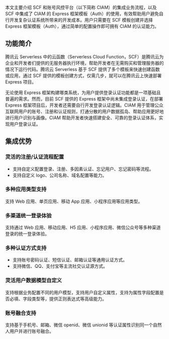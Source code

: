 本文主要介绍 SCF 和账号风控平台（以下简称 CIAM）的集成业务流程，以及 SCF 中集成了 CIAM 的 Express 框架模板（Auth）的使用，有效帮助用户避免自行开发复杂认证系统所带来的开发成本。用户只需要在 SCF 模板创建并选择 Express 框架模板（Auth），通过简单的配置操作即可拥有 CIAM 的认证能力。

## 功能简介
腾讯云 Serverless 中的云函数（Serverless Cloud Function，SCF）是腾讯云为企业和开发者们提供的无服务器执行环境，帮助开发者在无需购买和管理服务器的情况下运行代码。腾讯云 Serverless 基于 SCF 提供了多个模板来快速创建函数或应用，通过 SCF 提供的模板创建方式，仅需几步，就可以在腾讯云上快速部署 Express 项目。

无论使用 Express 框架构建哪类系统，为用户提供登录认证功能都是一项基础且普遍的需求。然而，目前 SCF 提供的 Express 框架中尚未集成登录认证，在部署 Express 框架项目后，开发者还需要自行开发登录认证逻辑。CIAM 用于管理公众互联网用户的账号、注册和认证规则，打通分散的用户数据孤岛、帮助应用更好地进行用户识别与画像。CIAM 帮助开发者快速搭建安全、可靠的登录认证体系，实现用户登录认证。



## 集成优势
### 灵活的注册/认证流程配置
- 支持自定义配置登录、注册、多因素认证、忘记用户、忘记密码等流程。
- 支持自定义 logo、公司名称、域名配置等能力。

### 多种应用类型支持
支持 Web 应用、单页应用、移动 App 应用、小程序应用等应用类型。

### 多渠道统一登录体验
支持通过 Web 应用、移动应用、H5 应用、小程序应用、微信公众号等多种渠道登录的统一登录体验。

### 多种认证方式支持
- 支持账号密码认证、短信认证、邮箱认证等通用认证方式。
- 支持微信、QQ、支付宝等主流社交认证源方式。

### 灵活用户数据模型自定义
支持根据业务配置不同的用户模型，支持用户自定义属性，支持为属性字段配置是否必填、字段类型等，提供正则表达式等高级能力。

### 账号融合支持
支持基于手机号、邮箱、微信 openid、微信 unionid 等认证属性识别同一个自然人用户并进行账号融合。
